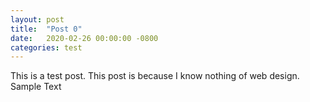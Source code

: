 ```yaml
---
layout: post
title:  "Post 0"
date:   2020-02-26 00:00:00 -0800
categories: test
---
```

This is a test post. This post is because I know nothing of web design. Sample Text
